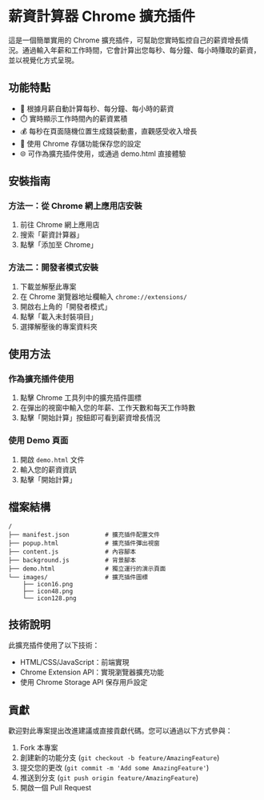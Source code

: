 # 薪資計算器 Chrome 擴充插件

這是一個簡單實用的 Chrome 擴充插件，可幫助您實時監控自己的薪資增長情況。通過輸入年薪和工作時間，它會計算出您每秒、每分鐘、每小時賺取的薪資，並以視覺化方式呈現。

## 功能特點

- 🧮 根據月薪自動計算每秒、每分鐘、每小時的薪資
- ⏱️ 實時顯示工作時間內的薪資累積
- 💰 每秒在頁面隨機位置生成錢袋動畫，直觀感受收入增長
- 💾 使用 Chrome 存儲功能保存您的設定
- 🌐 可作為擴充插件使用，或通過 demo.html 直接體驗

## 安裝指南

### 方法一：從 Chrome 網上應用店安裝

1. 前往 Chrome 網上應用店
2. 搜索「薪資計算器」
3. 點擊「添加至 Chrome」

### 方法二：開發者模式安裝

1. 下載並解壓此專案
2. 在 Chrome 瀏覽器地址欄輸入 `chrome://extensions/`
3. 開啟右上角的「開發者模式」
4. 點擊「載入未封裝項目」
5. 選擇解壓後的專案資料夾

## 使用方法

### 作為擴充插件使用

1. 點擊 Chrome 工具列中的擴充插件圖標
2. 在彈出的視窗中輸入您的年薪、工作天數和每天工作時數
3. 點擊「開始計算」按鈕即可看到薪資增長情況

### 使用 Demo 頁面

1. 開啟 `demo.html` 文件
2. 輸入您的薪資資訊
3. 點擊「開始計算」

## 檔案結構

```
/
├── manifest.json          # 擴充插件配置文件
├── popup.html             # 擴充插件彈出視窗
├── content.js             # 內容腳本
├── background.js          # 背景腳本
├── demo.html              # 獨立運行的演示頁面
└── images/                # 擴充插件圖標
    ├── icon16.png
    ├── icon48.png
    └── icon128.png
```

## 技術說明

此擴充插件使用了以下技術：

- HTML/CSS/JavaScript：前端實現
- Chrome Extension API：實現瀏覽器擴充功能
- 使用 Chrome Storage API 保存用戶設定

## 貢獻

歡迎對此專案提出改進建議或直接貢獻代碼。您可以通過以下方式參與：

1. Fork 本專案
2. 創建新的功能分支 (`git checkout -b feature/AmazingFeature`)
3. 提交您的更改 (`git commit -m 'Add some AmazingFeature'`)
4. 推送到分支 (`git push origin feature/AmazingFeature`)
5. 開啟一個 Pull Request
